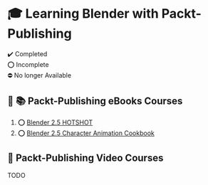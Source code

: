 # :mortar_board: Learning Blender with Packt-Publishing

:heavy_check_mark: Completed  
:o: Incomplete  
:no_entry: No longer Available

## :beginner: :books: Packt-Publishing eBooks Courses

1. :o: [Blender 2.5 HOTSHOT](blender-25-hotshot/)
2. :o: [Blender 2.5 Character Animation Cookbook](character-animation-cookbook/)

## :beginner: Packt-Publishing Video Courses

TODO
